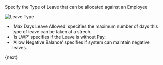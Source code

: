 Specify the Type of Leave that can be allocated against an Employee

<img class="screenshot" alt="Leave Type" src="assets/img/human-resources/leave-type.png">

* 'Max Days Leave Allowed' specifies the maximum number of days this type of leave can be taken at a strech.
* 'Is LWP' specifies if the Leave is without Pay.
* 'Allow Negative Balance' specifies if system can maintain negative leaves.

{next}